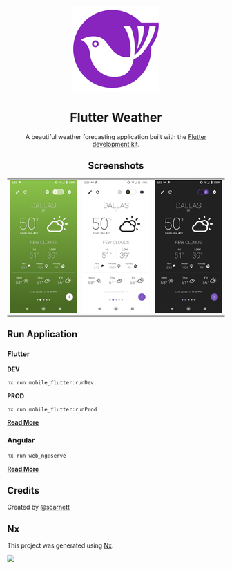 <p align="center">
  <img src="docs/images/logo.png" alt="Flutter Weather" width="200" />
</p>

<h1 align="center">Flutter Weather</h1>
<p align="center">A beautiful weather forecasting application built with the <a href="https://www.flutter.dev/" target="_blank">Flutter development kit</a>.</p>


<h2 align="center">Screenshots</h2>
<table cellspacing="0" style="width:100%">
  <tbody>
    <tr>
      <td style="text-align:right"><img src="docs/images/screen1.png" alt="Flutter Weather" style="max-height:500px" /></td>
      <td style="text-align:center"><img src="docs/images/screen2.png" alt="Flutter Weather" style="max-height:500px" /></td>
      <td style="text-align:left"><img src="docs/images/screen3.png" alt="Flutter Weather" style="max-height:500px" /></td>
    </tr>
  </tbody>
</table>

## Run Application

### Flutter

**DEV**
```bash
nx run mobile_flutter:runDev
```

**PROD**
```bash
nx run mobile_flutter:runProd
```
[**Read More**](apps/mobile_flutter/README.md)

### Angular
```bash
nx run web_ng:serve
```
[**Read More**](apps/web_ng/README.md)

## Credits
Created by [@scarnett](https://github.com/scarnett/)

## Nx
<p>This project was generated using <a href="https://nx.dev" target="_blank">Nx</a>.</p>
<img src="https://raw.githubusercontent.com/nrwl/nx/master/images/nx-logo.png" width="100" />